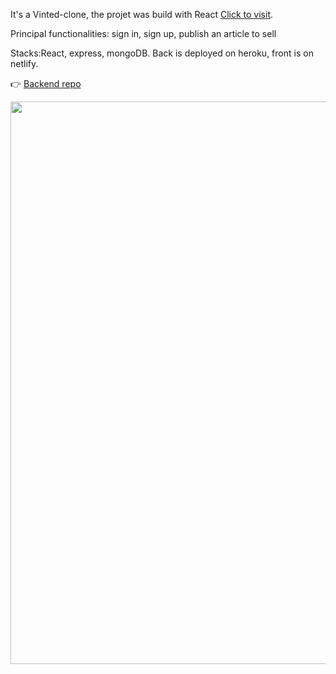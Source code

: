 It's a Vinted-clone, the projet was build with React [Click to visit](https://my-vinted-frontend-project.netlify.app).

Principal functionalities: sign in, sign up, publish an article to sell

Stacks:React, express, mongoDB. Back is deployed on heroku, front is on netlify.

 👉 [Backend repo](https://github.com/Yiyi41/vinted-back)



<p align="center" >
<img align="center" width="900" src="https://res.cloudinary.com/dps4zteie/image/upload/v1691592655/Capture_d_e%CC%81cran_2023-08-09_a%CC%80_16.48.33_jjxwta.png"/> 

   
   
